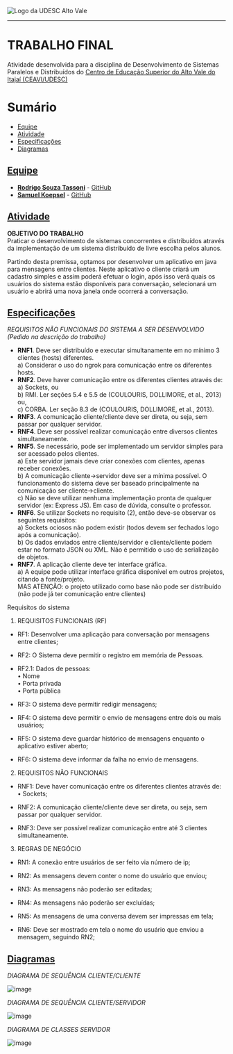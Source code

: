 <!-- Visualizador online: https://stackedit.io/ -->
 ![Logo da UDESC Alto Vale](http://www1.udesc.br/imagens/id_submenu/2019/marca_alto_vale_horizontal_assinatura_rgb_01.jpg)

---

# TRABALHO FINAL

Atividade desenvolvida para a disciplina de Desenvolvimento de Sistemas Paralelos e Distribuídos do [Centro de Educação Superior do Alto Vale do Itajaí (CEAVI/UDESC)](https://www.udesc.br/ceavi)<br>

# Sumário
* [Equipe](#equipe)
* [Atividade](#atividade)
* [Especificações](#especificações)
* [Diagramas](#diagramas)

## [Equipe](#equipe)
 - [**Rodrigo Souza Tassoni**](mailto:tazzsoni@gmail.com) - [GitHub](https://github.com/tazzsoni)
 - [**Samuel Koepsel**](mailto:sjoepsel@hotmail.com.br) - [GitHub](https://github.com/samuelkoepsel1)
 
## [Atividade](#atividade)

**OBJETIVO DO TRABALHO**<br>
Praticar o desenvolvimento de sistemas concorrentes e distribuídos através da implementação de um sistema distribuído de livre escolha pelos alunos.

Partindo desta premissa, optamos por desenvolver um aplicativo em java para mensagens entre clientes. Neste aplicativo o cliente criará um cadastro simples e assim poderá efetuar o login, após isso verá quais os usuários do sistema estão disponíveis para conversação, selecionará um usuário e abrirá uma nova janela onde ocorrerá a conversação.

## [Especificações](#especificações)

*REQUISITOS NÃO FUNCIONAIS DO SISTEMA A SER DESENVOLVIDO (Pedido na descrição do trabalho)*

- **RNF1**. Deve ser distribuído e executar simultanamente em no mínimo 3 clientes (hosts) diferentes.<br>
a) Considerar o uso do ngrok para comunicação entre os diferentes hosts.<br>
- **RNF2**. Deve haver comunicação entre os diferentes clientes através de:<br>
a) Sockets, ou<br>
b) RMI. Ler seções 5.4 e 5.5 de (COULOURIS, DOLLIMORE, et al., 2013) ou,<br>
c) CORBA. Ler seção 8.3 de (COULOURIS, DOLLIMORE, et al., 2013).<br>
- **RNF3**. A comunicação cliente/cliente deve ser direta, ou seja, sem passar por qualquer servidor.<br>
- **RNF4**. Deve ser possível realizar comunicação entre diversos clientes simultaneamente.<br>
- **RNF5**. Se necessário, pode ser implementado um servidor simples para ser acessado pelos clientes.<br>
a) Este servidor jamais deve criar conexões com clientes, apenas receber conexões.<br>
b) A comunicação cliente→servidor deve ser a mínima possível. O funcionamento do sistema deve
ser baseado principalmente na comunicação ser cliente→cliente.<br>
c) Não se deve utilizar nenhuma implementação pronta de qualquer servidor (ex: Express JS). Em
caso de dúvida, consulte o professor.<br>
- **RNF6**. Se utilizar Sockets no requisito (2), então deve-se observar os seguintes requisitos:<br>
a) Sockets ociosos não podem existir (todos devem ser fechados logo após a comunicação).<br>
b) Os dados enviados entre cliente/servidor e cliente/cliente podem estar no formato JSON ou
XML. Não é permitido o uso de serialização de objetos.<br>
- **RNF7**. A aplicação cliente deve ter interface gráfica.<br>
a) A equipe pode utilizar interface gráfica disponível em outros projetos, citando a fonte/projeto.<br>
MAS ATENÇÃO: o projeto utilizado como base não pode ser distribuído (não pode já ter
comunicação entre clientes)

Requisitos do sistema

1.	REQUISITOS FUNCIONAIS (RF) 
 
- RF1: Desenvolver uma aplicação para conversação por mensagens entre clientes;

-	RF2: O Sistema deve permitir o registro em memória de Pessoas.
- RF2.1: Dados de pessoas: <br>
•	Nome<br>
•	Porta privada<br>
•	Porta pública<br>

-	RF3: O sistema deve permitir redigir mensagens;

-	RF4: O sistema deve permitir o envio de mensagens entre dois ou mais usuários;

-	RF5: O sistema deve guardar histórico de mensagens enquanto o aplicativo estiver aberto;

-	RF6: O sistema deve informar da falha no envio de mensagens.


2.	REQUISITOS NÃO FUNCIONAIS

-	RNF1: Deve haver comunicação entre os diferentes clientes através de:
•	Sockets;

-	RNF2: A comunicação cliente/cliente deve ser direta, ou seja, sem passar por qualquer servidor.

-	RNF3: Deve ser possível realizar comunicação entre até 3 clientes simultaneamente.

3.	REGRAS DE NEGÓCIO

-	RN1: A conexão entre usuários de ser feito via número de ip;

-	RN2: As mensagens devem conter o nome do usuário que enviou;

-	RN3: As mensagens não poderão ser editadas;

-	RN4: As mensagens não poderão ser excluídas;

-	RN5: As mensagens de uma conversa devem ser impressas em tela;

-	RN6: Deve ser mostrado em tela o nome do usuário que enviou a mensagem, seguindo RN2;


## [Diagramas](#diagramas)

*DIAGRAMA DE SEQUÊNCIA CLIENTE/CLIENTE*

![image](https://user-images.githubusercontent.com/45270751/129808443-b0b55964-6ea7-4bc4-b66a-04855af5cd6c.png)

*DIAGRAMA DE SEQUÊNCIA CLIENTE/SERVIDOR*

![image](https://user-images.githubusercontent.com/45270751/129810438-23dd61ed-1087-49c0-9e23-819dc44813d1.png)

*DIAGRAMA DE CLASSES SERVIDOR*

![image](https://user-images.githubusercontent.com/45270751/129811621-26d6a9ff-b3a5-4923-928b-5dec99b71c07.png)
